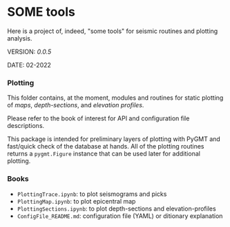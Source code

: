 # SOME tools

Here is a project of, indeed, "some tools" for seismic routines and plotting analysis.

VERSION: _0.0.5_

DATE: 02-2022


### Plotting
This folder contains, at the moment, modules and routines for static plotting
of _maps_, _depth-sections_, and _elevation profiles_.

Please refer to the book of interest for API and configuration file
descriptions.

This package is intended for preliminary layers of plotting with PyGMT
and fast/quick check of the database at hands. All of the plotting
routines returns a `pygmt.Figure` instance that can be used later for
additional plotting.

### Books

- `PlottingTrace.ipynb`: to plot seismograms and picks
- `PlottingMap.ipynb`: to plot epicentral map
- `PlottingSections.ipynb`: to plot depth-sections and elevation-profiles
- `ConfigFile_README.md`: configuration file (YAML) or ditionary explanation

